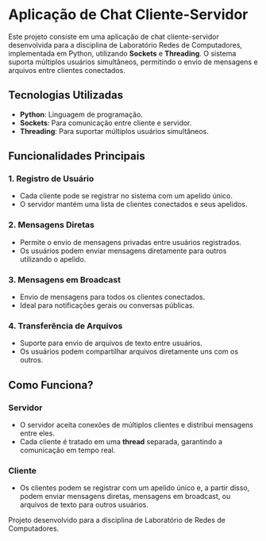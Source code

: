 # Aplicação de Chat Cliente-Servidor

Este projeto consiste em uma aplicação de chat cliente-servidor desenvolvida para a disciplina de Laboratório Redes de Computadores, implementada em Python, utilizando **Sockets** e **Threading**. O sistema suporta múltiplos usuários simultâneos, permitindo o envio de mensagens e arquivos entre clientes conectados.

## Tecnologias Utilizadas
- **Python**: Linguagem de programação.
- **Sockets**: Para comunicação entre cliente e servidor.
- **Threading**: Para suportar múltiplos usuários simultâneos.

## Funcionalidades Principais

### 1. Registro de Usuário
- Cada cliente pode se registrar no sistema com um apelido único.
- O servidor mantém uma lista de clientes conectados e seus apelidos.

### 2. Mensagens Diretas
- Permite o envio de mensagens privadas entre usuários registrados.
- Os usuários podem enviar mensagens diretamente para outros utilizando o apelido.

### 3. Mensagens em Broadcast
- Envio de mensagens para todos os clientes conectados.
- Ideal para notificações gerais ou conversas públicas.

### 4. Transferência de Arquivos
- Suporte para envio de arquivos de texto entre usuários.
- Os usuários podem compartilhar arquivos diretamente uns com os outros.

## Como Funciona?

### Servidor
- O servidor aceita conexões de múltiplos clientes e distribui mensagens entre eles.
- Cada cliente é tratado em uma **thread** separada, garantindo a comunicação em tempo real.

### Cliente
- Os clientes podem se registrar com um apelido único e, a partir disso, podem enviar mensagens diretas, mensagens em broadcast, ou arquivos de texto para outros usuários.

Projeto desenvolvido para a disciplina de Laboratório de Redes de Computadores. 
